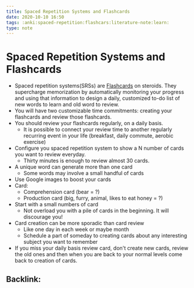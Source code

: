 ```yaml
---
title: Spaced Repetition Systems and Flashcards
date: 2020-10-10 16:50
tags: :anki:spaced-repetition:flashcars:literature-note:learn:
type: note
---
```


# Spaced Repetition Systems and Flashcards #

* Spaced repetition systems(SRSs) are [Flashcards](20201010165249-flashcards.md) on steroids. They supercharge memorization by automatically monitoring
  your progress and using that information to design a daily, customized to-do list of new words to learn and old word
  to review.
* You will have two customizable time commitments: creating your flashcards and review those flashcards.
* You should review your flashcards regularly, on a daily basis.
  * It is possible to connect your review time to another regularly recurring event in your life (breakfast, daily
    commute, aerobic exercise)
* Configure you spaced repetition system to show a N number of cards you want to review everyday.
  * Thirty minutes is enough to review almost 30 cards.
* A unique word can generate more than one card
  * Some words may involve a small handful of cards
* Use Google images to boost your cards
* Card:
  * Comprehension card (bear = ?)
  * Production card (big, furry, animal, likes to eat honey = ?)
*  Start with a small numbers of card
   * Not overload you with a pile of cards in the beginning. It will discourage you!
* Card creation can be more sporadic than card review
  * Like one day in each week or maybe month
  * Schedule a part of someday to creating cards about any interesting subject you want to remember
* If you miss your daily basis review card, don't create new cards, review the old ones and then when you are back to
  your normal levels come back to creation of cards.

Backlink:
----
